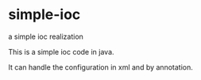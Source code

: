 # simple-ioc
a simple ioc realization

This is a simple ioc code in java.

It can handle the configuration in xml and by annotation.
